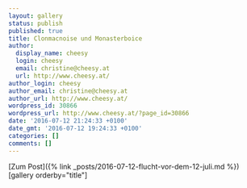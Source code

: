 ```yaml
---
layout: gallery
status: publish
published: true
title: Clonmacnoise und Monasterboice
author:
  display_name: cheesy
  login: cheesy
  email: christine@cheesy.at
  url: http://www.cheesy.at/
author_login: cheesy
author_email: christine@cheesy.at
author_url: http://www.cheesy.at/
wordpress_id: 30866
wordpress_url: http://www.cheesy.at/?page_id=30866
date: '2016-07-12 21:24:33 +0100'
date_gmt: '2016-07-12 19:24:33 +0100'
categories: []
comments: []
---
```


[Zum Post]({% link _posts/2016-07-12-flucht-vor-dem-12-juli.md %})
[gallery orderby="title"]
